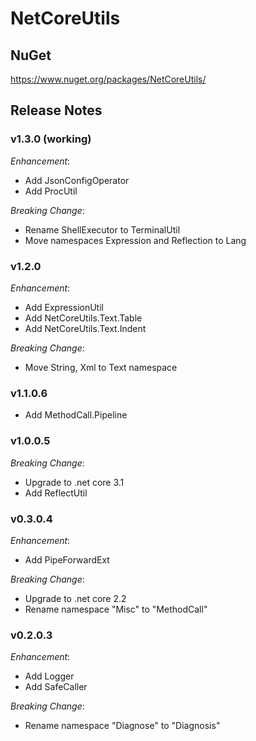 # NetCoreUtils

## NuGet

https://www.nuget.org/packages/NetCoreUtils/

## Release Notes

### v1.3.0 (working)

*Enhancement*:

- Add JsonConfigOperator
- Add ProcUtil

*Breaking Change*:

- Rename ShellExecutor to TerminalUtil
- Move namespaces Expression and Reflection to Lang

### v1.2.0

*Enhancement*:

- Add ExpressionUtil
- Add NetCoreUtils.Text.Table
- Add NetCoreUtils.Text.Indent

*Breaking Change*:

- Move String, Xml to Text namespace

### v1.1.0.6

- Add MethodCall.Pipeline

### v1.0.0.5

*Breaking Change*:

- Upgrade to .net core 3.1
- Add ReflectUtil

### v0.3.0.4

*Enhancement*:

- Add PipeForwardExt

*Breaking Change*:

- Upgrade to .net core 2.2
- Rename namespace "Misc" to "MethodCall"

### v0.2.0.3

*Enhancement*:

- Add Logger
- Add SafeCaller

*Breaking Change*:

- Rename namespace "Diagnose" to "Diagnosis"
